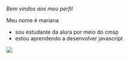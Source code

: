 
_Bem vindos aos meu perfil_

Meu nome é mariana 

- sou estudante da alura por meio do cmsp
- estou aprendendo a desenvolver javascript

![](https://media1.tenor.com/m/jN1QJCytfrwAAAAC/caesar-zeppeli.gif)
